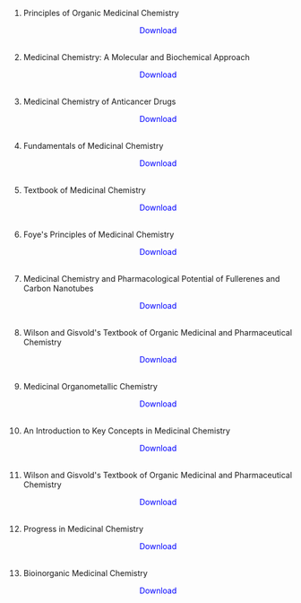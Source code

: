 1. Principles of Organic Medicinal Chemistry</br>
                <a href="https://github.com/manjunath5496/Scientific-Biographies/blob/master/medc1.pdf" target="_blank" style="text-decoration:none"> <font color="blue"> <center> Download</center></font> </a></br>
                
2. Medicinal Chemistry: A Molecular and Biochemical Approach</br>
                <a href="https://github.com/manjunath5496/Scientific-Biographies/blob/master/medc2.pdf" target="_blank" style="text-decoration:none"> <font color="blue"> <center> Download</center></font> </a></br>
                
3. Medicinal Chemistry of Anticancer Drugs</br>
                <a href="https://github.com/manjunath5496/Scientific-Biographies/blob/master/medc3.pdf" target="_blank" style="text-decoration:none"> <font color="blue"> <center> Download</center></font> </a></br>
                
4. Fundamentals of Medicinal Chemistry</br>
                <a href="https://github.com/manjunath5496/Scientific-Biographies/blob/master/medc4.pdf" target="_blank" style="text-decoration:none"> <font color="blue"> <center> Download</center></font> </a></br>
                
5. Textbook of Medicinal Chemistry</br>
                <a href="https://github.com/manjunath5496/Scientific-Biographies/blob/master/medc5.pdf" target="_blank" style="text-decoration:none"> <font color="blue"> <center> Download</center></font> </a></br>
                
6. Foye's Principles of Medicinal Chemistry</br>
                <a href="https://github.com/manjunath5496/Scientific-Biographies/blob/master/medc6.pdf" target="_blank" style="text-decoration:none"> <font color="blue"> <center> Download</center></font> </a></br>

7. Medicinal Chemistry and Pharmacological Potential of Fullerenes and Carbon Nanotubes</br>
                <a href="https://github.com/manjunath5496/Scientific-Biographies/blob/master/medc7.pdf" target="_blank" style="text-decoration:none"> <font color="blue"> <center> Download</center></font> </a></br>
                
8. Wilson and Gisvold's Textbook of Organic Medicinal and Pharmaceutical Chemistry</br>
                <a href="https://github.com/manjunath5496/Scientific-Biographies/blob/master/medc8.pdf" target="_blank" style="text-decoration:none"> <font color="blue"> <center> Download</center></font> </a></br>
                
9. Medicinal Organometallic Chemistry</br>
                <a href="https://github.com/manjunath5496/Scientific-Biographies/blob/master/medc9.pdf" target="_blank" style="text-decoration:none"> <font color="blue"> <center> Download</center></font> </a></br>
                
10. An Introduction to Key Concepts in Medicinal Chemistry</br>
                <a href="https://github.com/manjunath5496/Scientific-Biographies/blob/master/medc10.pdf" target="_blank" style="text-decoration:none"> <font color="blue"> <center> Download</center></font> </a></br> 
                
11. Wilson and Gisvold's Textbook of Organic Medicinal and Pharmaceutical Chemistry</br>
                <a href="https://github.com/manjunath5496/Scientific-Biographies/blob/master/medc11.pdf" target="_blank" style="text-decoration:none"> <font color="blue"> <center> Download</center></font> </a></br>
                
12. Progress in Medicinal Chemistry</br>
                <a href="https://github.com/manjunath5496/Scientific-Biographies/blob/master/medc12.pdf" target="_blank" style="text-decoration:none"> <font color="blue"> <center> Download</center></font> </a></br>
                
13. Bioinorganic Medicinal Chemistry</br>
                <a href="https://github.com/manjunath5496/Scientific-Biographies/blob/master/medc13.pdf" target="_blank" style="text-decoration:none"> <font color="blue"> <center> Download</center></font> </a></br>                 
                
                
                
                
                
                
                
                
                
                
                
                
